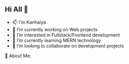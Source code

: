 ## Hi All 👋

<!--
**Kanhaiyag94/Kanhaiyag94** is a ✨ _special_ ✨ repository because its `README.md` (this file) appears on your GitHub profile.

Here are some ideas to get you started:
-->
- 📫 I'm Kanhaiya 
- 🔭 I’m currently working on Web projects
- 👀 I’m interested in Fullstack/Frontend development
- 🌱 I’m currently learning MERN technology
- 👯 I’m looking to collaborate on development projects

💫 About Me:


